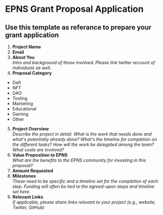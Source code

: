 # EPNS Grant Proposal Application
## Use this template as referance to prepare your grant application

1. **Project Name**
2. **Email**
3. **About You** \
*Intro and background of those involved. Please link twitter account of individuals as well.*
4. **Proposal Category**
- Defi
- NFT
- DAO
- Tooling
- Marketing
- Educational
- Gaming
- Other
5. **Project Overview** \
*Describe the project in detail. What is the work that needs done and what's potentially already done? What's the timeline for completion on the different tasks? How will the work be delegated among the team? What costs are involved?*
6. **Value Proposition to EPNS** \
*What are the benefits to the EPNS community for investing in this proposal?*
7. **Amount Requested**
8. **Milestones** \
*These need to be specific and a timeline set for the completion of each step. Funding will often be tied to the agreed-upon steps and timeline set here.*
9. **Relevant Links** \
*If applicable, please share links relevant to your project (e.g., website, Twitter, GitHub)*

